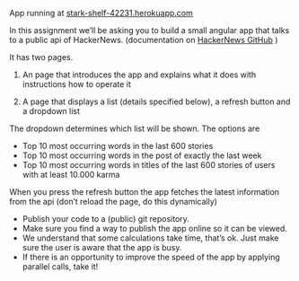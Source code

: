 App running at [stark-shelf-42231.herokuapp.com](https://stark-shelf-42231.herokuapp.com)

In this assignment we’ll be asking you to build a small angular app that talks to a public api of HackerNews. 
(documentation on [HackerNews GitHub](https://github.com/HackerNews/API) )

It has two pages.

1. An page that introduces the app and explains what it does with instructions how to operate it

2. A page that displays a list (details specified below), a refresh button and a dropdown list

The dropdown determines which list will be shown. The options are
* Top 10 most occurring words in the last 600 stories
* Top 10 most occurring words in the post of exactly the last week
* Top 10 most occurring words in titles of the last 600 stories of users with at least 10.000 karma

When you press the refresh button the app fetches the latest information from the api 
(don’t reload the page, do this dynamically)

* Publish your code to a (public) git repository.
* Make sure you find a way to publish the app online so it can be viewed.
* We understand that some calculations take time, that’s ok. Just make sure the user is aware that the app is busy.
* If there is an opportunity to improve the speed of the app by applying parallel calls, take it!
